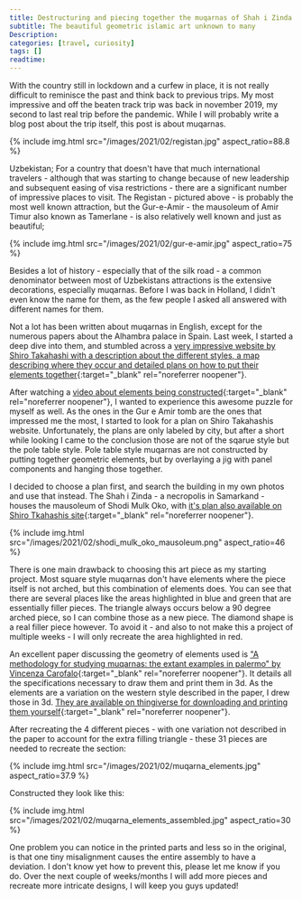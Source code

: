 ```yaml
---
title: Destructuring and piecing together the muqarnas of Shah i Zinda
subtitle: The beautiful geometric islamic art unknown to many
Description:
categories: [travel, curiosity]
tags: []
readtime:
---
```


With the country still in lockdown and a curfew in place, it is not really difficult to reminisce the past and think back to previous trips. My most impressive and off the beaten track trip was back in november 2019, my second to last real trip before the pandemic. While I will probably write a blog post about the trip itself, this post is about muqarnas.

{% include img.html src="/images/2021/02/registan.jpg" aspect_ratio=88.8 %}

Uzbekistan; For a country that doesn't have that much international travelers - although that was starting to change because of new leadership and subsequent easing of visa restrictions - there are a significant number of impressive places to visit. The Registan - pictured above - is probably the most well known attraction, but the Gur-e-Amir - the mausoleum of Amir Timur also known as Tamerlane - is also relatively well known and just as beautiful;

{% include img.html src="/images/2021/02/gur-e-amir.jpg" aspect_ratio=75 %}

Besides a lot of history - especially that of the silk road - a common denominator between most of Uzbekistans attractions is the extensive decorations, especially muqarnas. Before I was back in Holland, I didn't even know the name for them, as the few people I asked all answered with different names for them.

Not a lot has been written about muqarnas in English, except for the numerous papers about the Alhambra palace in Spain. Last week, I started a deep dive into them, and stumbled across a [very impressive website by Shiro Takahashi with a description about the different styles, a map describing where they occur and detailed plans on how to put their elements together](http://www.shiro1000.jp/muqarnas/){:target="_blank" rel="noreferrer noopener"}.

After watching a [video about elements being constructed](https://www.youtube.com/watch?v=_ZXeH06kIwI){:target="_blank" rel="noreferrer noopener"}, I wanted to experience this awesome puzzle for myself as well. As the ones in the Gur e Amir tomb are the ones that impressed me the most, I started to look for a plan on Shiro Takahashis website. Unfortunately, the plans are only labeled by city, but after a short while looking I came to the conclusion those are not of the sqarue style but the pole table style. Pole table style muqarnas are not constructed by putting together geometric elements, but by overlaying a jig with panel components and hanging those together.

I decided to choose a plan first, and search the building in my own photos and use that instead. The Shah i Zinda - a necropolis in Samarkand - houses the mausoleum of Shodi Mulk Oko, with [it's plan also available on Shiro Tkahashis site](http://www.shiro1000.jp/muqarnas/data/076/076c-.gif){:target="_blank" rel="noreferrer noopener"}.

{% include img.html src="/images/2021/02/shodi_mulk_oko_mausoleum.png" aspect_ratio=46 %}

There is one main drawback to choosing this art piece as my starting project. Most square style muqarnas don't have elements where the piece itself is not arched, but this combination of elements does. You can see that there are several places like the areas highlighted in blue and green that are essentially filler pieces. The triangle always occurs below a 90 degree arched piece, so I can combine those as a new piece. The diamond shape is a real filler piece however. To avoid it - and also to not make this a project of multiple weeks - I will only recreate the area highlighted in red.

An excellent paper discussing the geometry of elements used is ["A methodology for studying muqarnas: the extant examples in palermo" by Vincenza Carofalo](https://s3.us-east-1.amazonaws.com/media.archnet.org/system/publications/contents/9481/original/DTP101964.pdf?1396906567){:target="_blank" rel="noreferrer noopener"}. It details all the specifications necessary to draw them and print them in 3d. As the elements are a variation on the western style described in the paper, I drew those in 3d. [They are available on thingiverse for downloading and printing them yourself](https://www.thingiverse.com/thing:4760180){:target="_blank" rel="noreferrer noopener"}.

After recreating the 4 different pieces - with one variation not described in the paper to account for the extra filling triangle - these 31 pieces are needed to recreate the section:

{% include img.html src="/images/2021/02/muqarna_elements.jpg" aspect_ratio=37.9 %}

Constructed they look like this:

{% include img.html src="/images/2021/02/muqarna_elements_assembled.jpg" aspect_ratio=30 %}

One problem you can notice in the printed parts and less so in the original, is that one tiny misalignment causes the entire assembly to have a deviation. I don't know yet how to prevent this, please let me know if you do. Over the next couple of weeks/months I will add more pieces and recreate more intricate designs, I will keep you guys updated!
